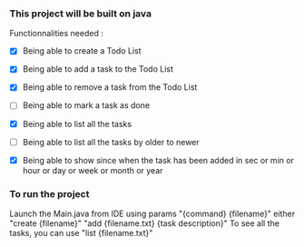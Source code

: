 ### This project will be built on java

Functionnalities needed :
- [X] Being able to create a Todo List
- [X] Being able to add a task to the Todo List
- [X] Being able to remove a task from the Todo List
- [ ] Being able to mark a task as done
- [X] Being able to list all the tasks
- [ ] Being able to list all the tasks by older to newer
- [X] Being able to show since when the task has been added in sec or min or hour or day or week or month or year


### To run the project
Launch the Main.java from IDE using params "{command} {filename}"
either "create {filename}"
"add {filename.txt} {task description}"
To see all the tasks, you can use "list {filename.txt}"
